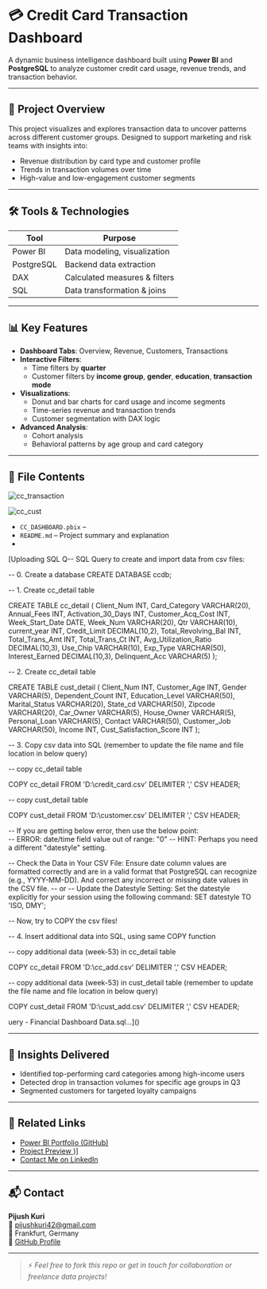 # 💳 Credit Card Transaction Dashboard

A dynamic business intelligence dashboard built using **Power BI** and **PostgreSQL** to analyze customer credit card usage, revenue trends, and transaction behavior.

---

## 🧠 Project Overview

This project visualizes and explores transaction data to uncover patterns across different customer groups. Designed to support marketing and risk teams with insights into:

- Revenue distribution by card type and customer profile
- Trends in transaction volumes over time
- High-value and low-engagement customer segments

---

## 🛠️ Tools & Technologies

| Tool          | Purpose                        |
|---------------|--------------------------------|
| Power BI      | Data modeling, visualization   |
| PostgreSQL    | Backend data extraction        |
| DAX           | Calculated measures & filters  |
| SQL           | Data transformation & joins    |

---

## 📊 Key Features

- **Dashboard Tabs**: Overview, Revenue, Customers, Transactions
- **Interactive Filters**: 
  - Time filters by **quarter**
  - Customer filters by **income group**, **gender**, **education**, **transaction mode**
- **Visualizations**:
  - Donut and bar charts for card usage and income segments
  - Time-series revenue and transaction trends
  - Customer segmentation with DAX logic
- **Advanced Analysis**:
  - Cohort analysis
  - Behavioral patterns by age group and card category

---

## 📁 File Contents
![cc_transaction](https://github.com/user-attachments/assets/10eb7b91-b838-4f50-b60d-323c9ba582c1)

![cc_cust](https://github.com/user-attachments/assets/f6228294-fd69-479e-b94d-bd1ffe567295)

- `CC_DASHBOARD.pbix` –
- `README.md` – Project summary and explanation
- 
[Uploading SQL Q-- SQL Query to create and import data from csv files:

-- 0. Create a database 
CREATE DATABASE ccdb;

-- 1. Create cc_detail table

CREATE TABLE cc_detail (
    Client_Num INT,
    Card_Category VARCHAR(20),
    Annual_Fees INT,
    Activation_30_Days INT,
    Customer_Acq_Cost INT,
    Week_Start_Date DATE,
    Week_Num VARCHAR(20),
    Qtr VARCHAR(10),
    current_year INT,
    Credit_Limit DECIMAL(10,2),
    Total_Revolving_Bal INT,
    Total_Trans_Amt INT,
    Total_Trans_Ct INT,
    Avg_Utilization_Ratio DECIMAL(10,3),
    Use_Chip VARCHAR(10),
    Exp_Type VARCHAR(50),
    Interest_Earned DECIMAL(10,3),
    Delinquent_Acc VARCHAR(5)
);


-- 2. Create cc_detail table

CREATE TABLE cust_detail (
    Client_Num INT,
    Customer_Age INT,
    Gender VARCHAR(5),
    Dependent_Count INT,
    Education_Level VARCHAR(50),
    Marital_Status VARCHAR(20),
    State_cd VARCHAR(50),
    Zipcode VARCHAR(20),
    Car_Owner VARCHAR(5),
    House_Owner VARCHAR(5),
    Personal_Loan VARCHAR(5),
    Contact VARCHAR(50),
    Customer_Job VARCHAR(50),
    Income INT,
    Cust_Satisfaction_Score INT
);


-- 3. Copy csv data into SQL (remember to update the file name and file location in below query)

-- copy cc_detail table

COPY cc_detail
FROM 'D:\credit_card.csv' 
DELIMITER ',' 
CSV HEADER;


-- copy cust_detail table

COPY cust_detail
FROM 'D:\customer.csv' 
DELIMITER ',' 
CSV HEADER;



-- If you are getting below error, then use the below point:  
   -- ERROR:  date/time field value out of range: "0"
   -- HINT:  Perhaps you need a different "datestyle" setting.

-- Check the Data in Your CSV File: Ensure date column values are formatted correctly and are in a valid format that PostgreSQL can recognize (e.g., YYYY-MM-DD). And correct any incorrect or missing date values in the CSV file. 
   -- or
-- Update the Datestyle Setting: Set the datestyle explicitly for your session using the following command:
SET datestyle TO 'ISO, DMY';

-- Now, try to COPY the csv files!


-- 4. Insert additional data into SQL, using same COPY function

-- copy additional data (week-53) in cc_detail table

COPY cc_detail
FROM 'D:\cc_add.csv' 
DELIMITER ',' 
CSV HEADER;


-- copy additional data (week-53) in cust_detail table (remember to update the file name and file location in below query)

COPY cust_detail
FROM 'D:\cust_add.csv' 
DELIMITER ',' 
CSV HEADER;

uery - Financial Dashboard Data.sql…]()

---

## 📌 Insights Delivered

- Identified top-performing card categories among high-income users
- Detected drop in transaction volumes for specific age groups in Q3
- Segmented customers for targeted loyalty campaigns

---

## 🔗 Related Links

- [Power BI Portfolio (GitHub)](https://github.com/pijush42/PowerBi-Portfolio)
- [Project Preview ](https://www.linkedin.com/posts/pijush-kuri-uk42_powerbi-dataanalytics-postgresql-activity-7317349798477488128-skEF?utm_source=share&utm_medium=member_desktop&rcm=ACoAACpwg2wBfiALgINQFk9F0T3pMRYn1B2aLo8))]
- [Contact Me on LinkedIn](https://www.linkedin.com/in/pijush-kuri-uk42)

---

## 📬 Contact

**Pijush Kuri**  
📧 pijushkuri42@gmail.com  
📍 Frankfurt, Germany  
🔗 [GitHub Profile](https://github.com/pijush42)

---

> ⚡ *Feel free to fork this repo or get in touch for collaboration or freelance data projects!*
